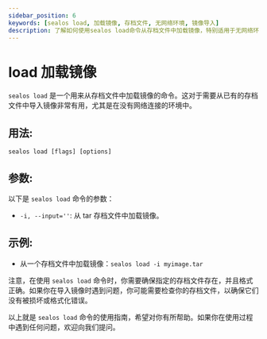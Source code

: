 ```yaml
---
sidebar_position: 6
keywords: [sealos load, 加载镜像, 存档文件, 无网络环境, 镜像导入]
description: 了解如何使用sealos load命令从存档文件中加载镜像，特别适用于无网络环境下的镜像导入。
---
```


# load 加载镜像

`sealos load` 是一个用来从存档文件中加载镜像的命令。这对于需要从已有的存档文件中导入镜像非常有用，尤其是在没有网络连接的环境中。

## 用法:

`sealos load [flags] [options]`

## 参数:

以下是 `sealos load` 命令的参数：

- `-i, --input=''`: 从 tar 存档文件中加载镜像。

## 示例:

- 从一个存档文件中加载镜像：`sealos load -i myimage.tar`

注意，在使用 `sealos load` 命令时，你需要确保指定的存档文件存在，并且格式正确。如果你在导入镜像时遇到问题，你可能需要检查你的存档文件，以确保它们没有被损坏或格式化错误。

以上就是 `sealos load` 命令的使用指南，希望对你有所帮助。如果你在使用过程中遇到任何问题，欢迎向我们提问。

